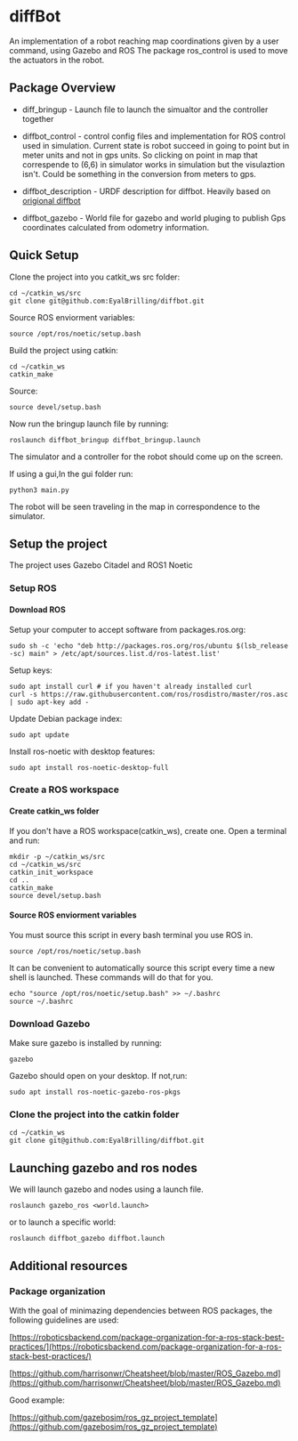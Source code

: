 # diffBot

An implementation of a robot reaching map coordinations given by a user command, using Gazebo and ROS
The package ros_control is used to move the actuators in the robot.

## Package Overview

- diff_bringup - Launch file to launch the simualtor and the controller together

- diffbot_control - control config files and implementation for ROS control used in simulation. Current state is robot succeed in going to point but in meter units and not in gps units. So clicking on point in map that correspende to (6,6) in simulator works in simulation but the visulaztion isn't. Could be something in the conversion from meters to gps.

- diffbot_description - URDF description for diffbot. Heavily based on [origional diffbot](https://github.com/ros-mobile-robots/diffbot)

- diffbot_gazebo - World file for gazebo and world pluging to publish Gps coordinates calculated from odometry information.

## Quick Setup

Clone the project into you catkit_ws src folder:

```shell
cd ~/catkin_ws/src
git clone git@github.com:EyalBrilling/diffbot.git
```

Source ROS enviorment variables:

```shell
source /opt/ros/noetic/setup.bash
```

Build the project using catkin:

```shell
cd ~/catkin_ws
catkin_make
```

Source:

```shell
source devel/setup.bash
```

Now run the bringup launch file by running:

```shell
roslaunch diffbot_bringup diffbot_bringup.launch 
```

The simulator and a controller for the robot should come up on the screen.

If using a gui,In the gui folder run:

```shell
python3 main.py
```

The robot will be seen traveling in the map in correspondence to the simulator.

## Setup the project

The project uses Gazebo Citadel and ROS1 Noetic

### Setup ROS

#### Download ROS

Setup your computer to accept software from packages.ros.org:

```shell
sudo sh -c 'echo "deb http://packages.ros.org/ros/ubuntu $(lsb_release -sc) main" > /etc/apt/sources.list.d/ros-latest.list'
```

Setup keys:

```shell
sudo apt install curl # if you haven't already installed curl
curl -s https://raw.githubusercontent.com/ros/rosdistro/master/ros.asc | sudo apt-key add -
```

Update Debian package index:

```shell
sudo apt update
```

Install ros-noetic with desktop features:

```shell
sudo apt install ros-noetic-desktop-full
```

### Create a ROS workspace

#### Create catkin_ws folder

If you don't have a ROS workspace(catkin_ws), create one. Open a terminal and run:

```shell
mkdir -p ~/catkin_ws/src
cd ~/catkin_ws/src
catkin_init_workspace
cd ..
catkin_make
source devel/setup.bash
```

#### Source ROS enviorment variables

You must source this script in every bash terminal you use ROS in.

```shell
source /opt/ros/noetic/setup.bash
```

It can be convenient to automatically source this script every time a new shell is launched. These commands will do that for you.

```shell
echo "source /opt/ros/noetic/setup.bash" >> ~/.bashrc
source ~/.bashrc
```

### Download Gazebo

Make sure gazebo is installed by running:

```shell
gazebo
```

Gazebo should open on your desktop.
If not,run:

```shell
sudo apt install ros-noetic-gazebo-ros-pkgs
```

### Clone the project into the catkin folder

```shell
cd ~/catkin_ws
git clone git@github.com:EyalBrilling/diffbot.git
```

## Launching gazebo and ros nodes

We will launch gazebo and nodes using a launch file.

```shell
roslaunch gazebo_ros <world.launch>
```

or to launch a specific world:

```shell
roslaunch diffbot_gazebo diffbot.launch
```

## Additional resources

### Package organization

With the goal of minimazing dependencies between ROS packages, the following guidelines are used:

[https://roboticsbackend.com/package-organization-for-a-ros-stack-best-practices/](https://roboticsbackend.com/package-organization-for-a-ros-stack-best-practices/)

[https://github.com/harrisonwr/Cheatsheet/blob/master/ROS_Gazebo.md](https://github.com/harrisonwr/Cheatsheet/blob/master/ROS_Gazebo.md)

Good example:

[https://github.com/gazebosim/ros_gz_project_template](https://github.com/gazebosim/ros_gz_project_template)